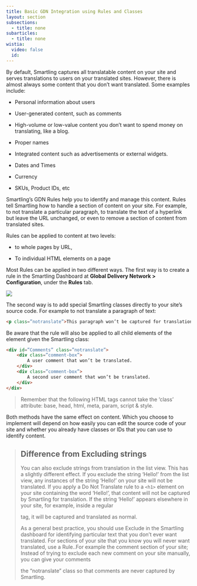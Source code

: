 ```yaml
---
title: Basic GDN Integration using Rules and Classes
layout: section
subsections:
  - title: none
subarticles:
  - title: none
wistia:
  video: false
  id:
---
```


By default, Smartling captures all translatable content on your site and serves translations to users on your translated sites. However, there is almost always some content that you don’t want translated. Some examples include:

*   Personal information about users

*   User-generated content, such as comments

*   High-volume or low-value content you don’t want to spend money on translating, like a blog.

*   Proper names

*   Integrated content such as advertisements or external widgets.

*   Dates and Times

*   Currency

*   SKUs, Product IDs, etc

Smartling’s GDN Rules help you to identify and manage this content. Rules tell Smartling how to handle a section of content on your site. For example, to not translate a particular paragraph, to translate the text of a hyperlink but leave the URL unchanged, or even to remove a section of content from translated sites.

Rules can be applied to content at two levels:

*   to whole pages by URL,

*   To individual HTML elements on a page

Most Rules can be applied in two different ways. The first way is to create a rule in the Smartling Dashboard at **Global Delivery Network > Configuration**, under the **Rules** tab.

![](https://lh6.googleusercontent.com/UefLXkF4mqVZwW84sPNeMhkskzE5khms7NyK0nGWoLPozXompkrgAfkcUaqBmGrO2CVtR0_f2jmI7pvomvNP5p7VpuUpyZPO45DNvthRjtcS_DgQcfIX7Cz_e0iYDUyx4-RBkNm4)

The second way is to add special Smartling classes directly to your site’s source code. For example to not translate a paragraph of text:

~~~html
<p class=”notranslate”>This paragraph won’t be captured for translation</p>
~~~

Be aware that the rule will also be applied to all child elements of the element given the Smartling class:

~~~html
<div id=”Comments” class=”notranslate”>
    <div class=”comment-box”>
        A user comment that won’t be translated.
    </div>
    <div class=”comment-box”>
        A second user comment that won’t be translated.
    </div>
</div>
~~~

> Remember that the following HTML tags cannot take the ‘class’ attribute: base, head, html, meta, param, script & style.

Both methods have the same effect on content. Which you choose to implement will depend on how easily you can edit the source code of your site and whether you already have classes or IDs that you can use to identify content.

<blockquote class="info">

<h2>Difference from Excluding strings</h2>

<p>You can also exclude strings from translation in the list view. This has a slightly different effect. If you exclude the string ‘Hello!’ from the list view, any instances of the string ‘Hello!’ on your site will not be translated. If you apply a Do Not Translate rule to a <code>&lt;h1&gt;</code> element on your site containing the word ‘Hello!’, that content will not be captured by Smartling for translation. If the string ‘Hello!’ appears elsewhere in your site, for example, inside a regular <code><p></code> tag, it will be captured and translated as normal.</p>

<p>As a general best practice, you should use Exclude in the Smartling dashboard for identifying particular text that you don’t ever want translated. For sections of your site that you know you will never want translated, use a Rule..For example the comment section of your site; Instead of trying to exclude each new comment on your site manually, you can give your comments <code><div></code> the “notranslate” class so that comments are never captured by Smartling.</p>

</blockquote>